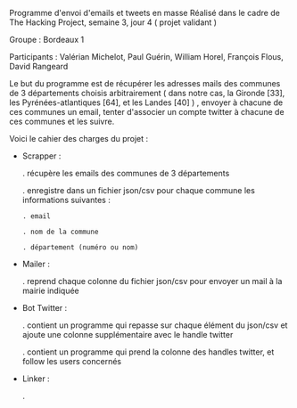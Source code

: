 Programme d'envoi d'emails et tweets en masse
Réalisé dans le cadre de The Hacking Project, semaine 3, jour 4 ( projet validant )

Groupe : Bordeaux 1

Participants : Valérian Michelot, Paul Guérin, William Horel, François Flous, David Rangeard

Le but du programme est de récupérer les adresses mails des communes de 3 départements choisis arbitrairement ( dans notre cas, la Gironde [33], les Pyrénées-atlantiques [64], et les Landes [40] ) , envoyer à chacune de ces communes un email, tenter d'associer un compte twitter à chacune de ces communes et les suivre.


Voici le cahier des charges du projet :
- Scrapper :

  . récupère les emails des communes de 3 départements

  . enregistre dans un fichier json/csv pour chaque commune les informations suivantes :

      . email

      . nom de la commune

      . département (numéro ou nom)


- Mailer :

  . reprend chaque colonne du fichier json/csv pour envoyer un mail à la mairie indiquée

- Bot Twitter :

  . contient un programme qui repasse sur chaque élément du json/csv et ajoute une colonne supplémentaire avec le handle twitter

  . contient un programme qui prend la colonne des handles twitter, et follow les users concernés

- Linker :

  .
